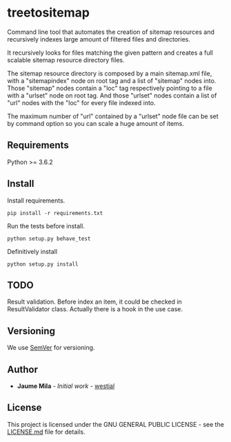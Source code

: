 # treetositemap #

Command line tool that automates the creation of sitemap resources and 
recursively indexes large amount of filtered files and directories.

It recursively looks for files matching the given pattern and creates a full
scalable sitemap resource directory files.

The sitemap resource directory is composed by a main sitemap.xml file, with a
"sitemapindex" node on root tag and a list of "sitemap" nodes into. Those 
"sitemap" nodes contain a "loc" tag respectively pointing to a file with a 
"urlset" node on root tag. And those "urlset" nodes contain a list of "url" 
nodes with the "loc" for every file indexed into.

The maximum number of "url" contained by a "urlset" node file can be set by
command option so you can scale a huge amount of items.


## Requirements ##

Python >= 3.6.2


## Install ##

Install requirements.

`pip install -r requirements.txt`

Run the tests before install.

`python setup.py behave_test`

Definitively install

`python setup.py install`


## TODO ##

Result validation. Before index an item, it could be checked in ResultValidator
class. Actually there is a hook in the use case.


## Versioning ##

We use [SemVer](http://semver.org/) for versioning.


## Author

* **Jaume Mila** - *Initial work* - [westial](https://github.com/westial)


## License

This project is licensed under the GNU GENERAL PUBLIC LICENSE - see the 
[LICENSE.md](LICENSE.md) file for details.


